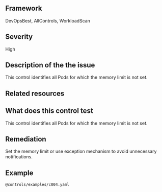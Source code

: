 ## Framework
DevOpsBest, AllControls, WorkloadScan
 
## Severity
High

## Description of the the issue
This control identifies all Pods for which the memory limit is not set.
 
## Related resources

## What does this control test
This control identifies all Pods for which the memory limit is not set.
 
## Remediation
Set the memory limit or use exception mechanism to avoid unnecessary notifications.
 
## Example
```
@controls/examples/c004.yaml
```
